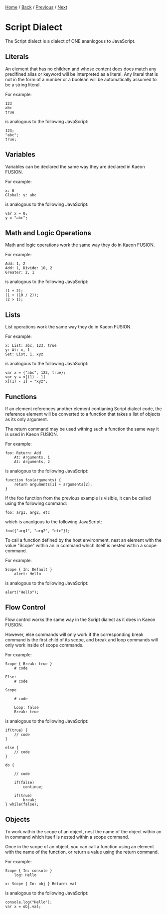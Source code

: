 [Home](https://github.com/Gallery-of-Kaeon/Kaeon-FUSION/tree/master/Kaeon%20FUSION/Documentation) /
[Back](https://github.com/Gallery-of-Kaeon/Kaeon-FUSION/tree/master/Kaeon%20FUSION/Documentation/4%20-%20The%20Web%20and%20Machine%20Interfaces/1%20-%20Web) /
[Previous](https://github.com/Gallery-of-Kaeon/Kaeon-FUSION/tree/master/Kaeon%20FUSION/Documentation/4%20-%20The%20Web%20and%20Machine%20Interfaces/1%20-%20Web/2%20-%20Style%20Dialect) /
[Next](https://github.com/Gallery-of-Kaeon/Kaeon-FUSION/tree/master/Kaeon%20FUSION/Documentation/4%20-%20The%20Web%20and%20Machine%20Interfaces/1%20-%20Web/4%20-%20Process%20Dialect)

# Script Dialect

The Script dialect is a dialect of ONE ananlogous to JavaScript.

## Literals

An element that has no children and whose content does does match any predifined alias or keyword will be interpreted as a literal.
Any literal that is not in the form of a number or a boolean will be automatically assumed to be a string literal.

For example:

    123
    abc
    true

is analogous to the following JavaScript:

    123;
    "abc";
    true;

## Variables

Variables can be declared the same way they are declared in Kaeon FUSION.

For example:

    x: 0
    Global: y: abc

is analogous to the following JavaScript:

    var x = 0;
    y = "abc";

## Math and Logic Operations

Math and logic operations work the same way they do in Kaeon FUSION.

For example:

    Add: 1, 2
    Add: 1, Divide: 10, 2
    Greater: 2, 1
			
is analogous to the following JavaScript:
				
    (1 + 2);
    (1 + (10 / 2));
    (2 > 1);

## Lists

List operations work the same way they do in Kaeon FUSION.

For example:

    x: List: abc, 123, true
    y: At: x, 1
    Set: List, 1, xyz

is analogous to the following JavaScript:

    var x = {"abc", 123, true};
    var y = x[(1) - 1]
    x[(1) - 1] = "xyz";

## Functions

If an element references another element contianing Script dialect code,
the reference element will be converted to a function that takes a list of objects as its only argument.

The return command may be used withing such a function the same way it is used in Kaeon FUSION.

For example:

    foo: Return: Add
    	At: Arguments, 1
    	At: Arguments, 2

is analogous to the following JavaScript:

    function foo(arguments) {
    	return arguments[1] + arguments[2];
    }

If the foo function from the previous example is visible,
it can be called using the following command:

    foo: arg1, arg2, etc

which is anaolgous to the following JavaScript:

    foo({"arg1", "arg2", "etc"});

To call a function defined by the host environment,
nest an element with the value "Scope" within an in command which itself is nested within a scope command.

For example:

    Scope { In: Default }
    	alert: Hello

is analogous to the following JavaScript:

    alert("Hello");

## Flow Control

Flow control works the same way in the Script dialect as it does in Kaeon FUSION.

However,
else commands will only work if the corresponding break command is the first child of its scope,
and break and loop commands will only work inside of scope commands.

For example:

    Scope { Break: true }
    	# code

    Else:
    	# code

    Scope

    	# code

    	Loop: false
    	Break: true

is analogous to the following JavaScript:

    if(true) {
    	// code
    }

    else {
    	// code
    }

    do {

    	// code

    	if(false)
    		continue;

    	if(true)
    		break;
    } while(false);

## Objects

To work within the scope of an object,
nest the name of the object within an in command which itself is nested within a scope command.

Once in the scope of an object,
you can call a function using an element with the name of the function,
or return a value using the return command.

For example:

    Scope { In: console }
    	log: Hello

    x: Scope { In: obj } Return: val

is analogous to the following JavaScript:

    console.log("Hello");
    var x = obj.val;